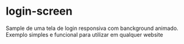 # login-screen
Sample de uma tela de login responsiva com banckground animado. Exemplo simples e funcional para utilizar em qualquer website
